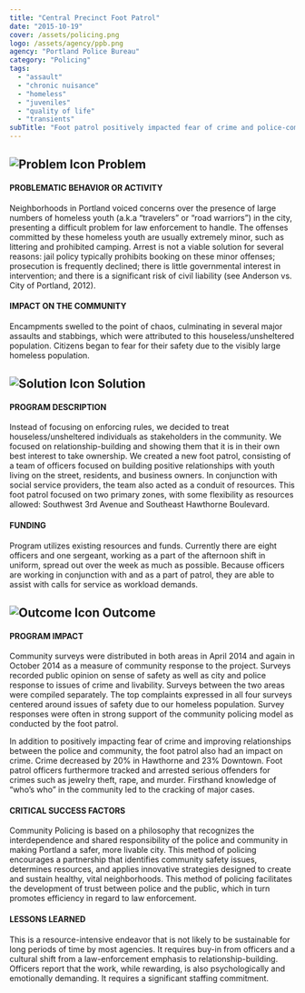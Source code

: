 ```yaml
---
title: "Central Precinct Foot Patrol"
date: "2015-10-19"
cover: /assets/policing.png
logo: /assets/agency/ppb.png
agency: "Portland Police Bureau"
category: "Policing"
tags:
  - "assault"
  - "chronic nuisance"
  - "homeless"
  - "juveniles"
  - "quality of life"
  - "transients"
subTitle: "Foot patrol positively impacted fear of crime and police-community relationships through an emphasis on providing services and relationship building."
---
```


## ![Problem Icon](https://github.com/google/material-design-icons/raw/master/alert/1x_web/ic_error_outline_black_48dp.png "Problem") Problem

#### PROBLEMATIC BEHAVIOR OR ACTIVITY

Neighborhoods in Portland voiced concerns over the presence of large numbers of homeless youth (a.k.a “travelers” or “road warriors”) in the city, presenting a difficult problem for law enforcement to handle. The offenses committed by these homeless youth are usually extremely minor, such as littering and prohibited camping. Arrest is not a viable solution for several reasons: jail policy typically prohibits booking on these minor offenses; prosecution is frequently declined; there is little governmental interest in intervention; and there is a significant risk of civil liability (see Anderson vs. City of Portland, 2012).

#### IMPACT ON THE COMMUNITY

Encampments swelled to the point of chaos, culminating in several major assaults and stabbings, which were attributed to this houseless/unsheltered population. Citizens began to fear for their safety due to the visibly large homeless population.

## ![Solution Icon](https://github.com/google/material-design-icons/raw/master/action/1x_web/ic_lightbulb_outline_black_48dp.png "Solution") Solution

#### PROGRAM DESCRIPTION

Instead of focusing on enforcing rules, we decided to treat houseless/unsheltered individuals as stakeholders in the community. We focused on relationship-building and showing them that it is in their own best interest to take ownership. We created a new foot patrol, consisting of a team of officers focused on building positive relationships with youth living on the street, residents, and business owners. In conjunction with social service providers, the team also acted as a conduit of resources. This foot patrol focused on two primary zones, with some flexibility as resources allowed: Southwest 3rd Avenue and Southeast Hawthorne Boulevard.

#### FUNDING

Program utilizes existing resources and funds. Currently there are eight officers and one sergeant, working as a part of the afternoon shift in uniform, spread out over the week as much as possible. Because officers are working in conjunction with and as a part of patrol, they are able to assist with calls for service as workload demands.

## ![Outcome Icon](https://github.com/google/material-design-icons/raw/master/action/1x_web/ic_view_list_black_48dp.png "Outcome") Outcome

#### PROGRAM IMPACT

Community surveys were distributed in both areas in April 2014 and again in October 2014 as a measure of community response to the project. Surveys recorded public opinion on sense of safety as well as city and police response to issues of crime and livability. Surveys between the two areas were compiled separately. The top complaints expressed in all four surveys centered around issues of safety due to our homeless population. Survey responses were often in strong support of the community policing model as conducted by the foot patrol.

In addition to positively impacting fear of crime and improving relationships between the police and community, the foot patrol also had an impact on crime. Crime decreased by 20% in Hawthorne and 23% Downtown. Foot patrol officers furthermore tracked and arrested serious offenders for crimes such as jewelry theft, rape, and murder. Firsthand knowledge of “who’s who” in the community led to the cracking of major cases.

#### CRITICAL SUCCESS FACTORS

Community Policing is based on a philosophy that recognizes the interdependence and shared responsibility of the police and community in making Portland a safer, more livable city. This method of policing encourages a partnership that identifies community safety issues, determines resources, and applies innovative strategies designed to create and sustain healthy, vital neighborhoods. This method of policing facilitates the development of trust between police and the public, which in turn promotes efficiency in regard to law enforcement.

#### LESSONS LEARNED

This is a resource-intensive endeavor that is not likely to be sustainable for long periods of time by most agencies. It requires buy-in from officers and a cultural shift from a law-enforcement emphasis to relationship-building. Officers report that the work, while rewarding, is also psychologically and emotionally demanding. It requires a significant staffing commitment.
